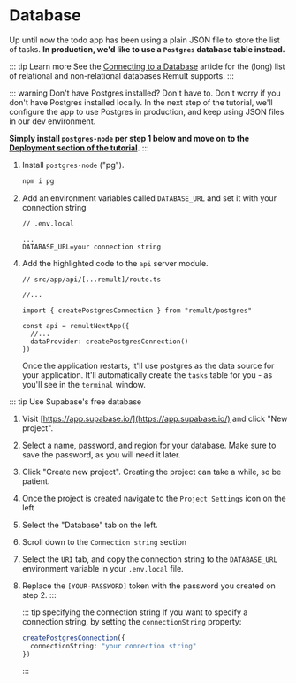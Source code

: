 # Database

Up until now the todo app has been using a plain JSON file to store the list of tasks. **In production, we'd like to use a `Postgres` database table instead.**

::: tip Learn more
See the [Connecting to a Database](../../docs/databases.md) article for the (long) list of relational and non-relational databases Remult supports.
:::

::: warning Don't have Postgres installed? Don't have to.
Don't worry if you don't have Postgres installed locally. In the next step of the tutorial, we'll configure the app to use Postgres in production, and keep using JSON files in our dev environment.

**Simply install `postgres-node` per step 1 below and move on to the [Deployment section of the tutorial](deployment.md).**
:::

1. Install `postgres-node` ("pg").

   ```sh
   npm i pg
   ```

2. Add an environment variables called `DATABASE_URL` and set it with your connection string

   ```
   // .env.local

   ...
   DATABASE_URL=your connection string
   ```

4) Add the highlighted code to the `api` server module.

   ```ts{5,9}
   // src/app/api/[...remult]/route.ts

   //...

   import { createPostgresConnection } from "remult/postgres"

   const api = remultNextApp({
     //...
     dataProvider: createPostgresConnection()
   })
   ```

   Once the application restarts, it'll use postgres as the data source for your application. It'll automatically create the `tasks` table for you - as you'll see in the `terminal` window.

::: tip Use Supabase's free database
1. Visit [https://app.supabase.io/](https://app.supabase.io/) and click "New project".
2. Select a name, password, and region for your database. Make sure to save the password, as you will need it later.
3. Click "Create new project". Creating the project can take a while, so be patient.
4. Once the project is created navigate to the `Project Settings` icon on the left
5. Select the "Database" tab on the left. 
6. Scroll down to the `Connection string` section
7. Select the `URI` tab, and copy the connection string to the `DATABASE_URL` environment variable in your `.env.local` file.
8. Replace the `[YOUR-PASSWORD]` token with the password you created on step 2.
:::


   ::: tip specifying the connection string
   If you want to specify a connection string, by setting the `connectionString` property:

   ```ts
   createPostgresConnection({
     connectionString: "your connection string"
   })
   ```

   :::